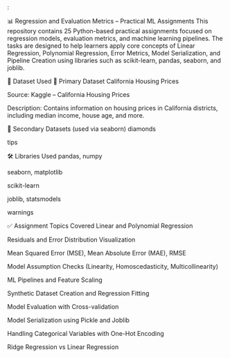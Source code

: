:

📊 Regression and Evaluation Metrics – Practical ML Assignments
This repository contains 25 Python-based practical assignments focused on regression models, evaluation metrics, and machine learning pipelines. The tasks are designed to help learners apply core concepts of Linear Regression, Polynomial Regression, Error Metrics, Model Serialization, and Pipeline Creation using libraries such as scikit-learn, pandas, seaborn, and joblib.

📁 Dataset Used
📌 Primary Dataset
California Housing Prices

Source: Kaggle – California Housing Prices

Description: Contains information on housing prices in California districts, including median income, house age, and more.

📌 Secondary Datasets (used via seaborn)
diamonds

tips

🛠️ Libraries Used
pandas, numpy

seaborn, matplotlib

scikit-learn

joblib, statsmodels

warnings

✅ Assignment Topics Covered
Linear and Polynomial Regression

Residuals and Error Distribution Visualization

Mean Squared Error (MSE), Mean Absolute Error (MAE), RMSE

Model Assumption Checks (Linearity, Homoscedasticity, Multicollinearity)

ML Pipelines and Feature Scaling

Synthetic Dataset Creation and Regression Fitting

Model Evaluation with Cross-validation

Model Serialization using Pickle and Joblib

Handling Categorical Variables with One-Hot Encoding

Ridge Regression vs Linear Regression

